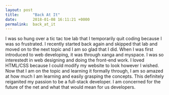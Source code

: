 ```yaml
---
layout: post
title:      "Back At It"
date:       2018-01-08 16:11:21 +0000
permalink:  back_at_it
---
```



I was so hung over a tic tac toe lab that I temporarily quit coding because I was so frustrated. I recently started back again and skipped that lab and moved on to the next topic and I am so glad that I did. When I was first introduced to web developing, it was through xanga and myspace. I was so interestedt in web designing and doing the front-end work. I loved HTML/CSS because I could modify my website to look however I wished. Now that I am on the topic and learning it formally through, I am so amazed at how much I am learning and easily grasping the concepts. This definitely reiganited my passion to be a full-stack developer. I am concerned for the future of the net and what that would mean for us developers. 
